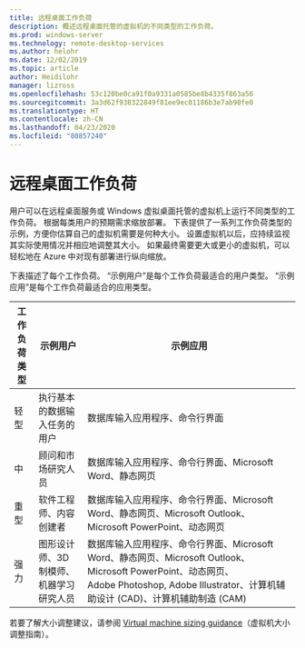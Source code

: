 ```yaml
---
title: 远程桌面工作负荷
description: 概述远程桌面托管的虚拟机的不同类型的工作负荷。
ms.prod: windows-server
ms.technology: remote-desktop-services
ms.author: helohr
ms.date: 12/02/2019
ms.topic: article
author: Heidilohr
manager: lizross
ms.openlocfilehash: 53c120be0ca91f0a9331a0585be8b4335f863a56
ms.sourcegitcommit: 3a3d62f938322849f81ee9ec01186b3e7ab90fe0
ms.translationtype: HT
ms.contentlocale: zh-CN
ms.lasthandoff: 04/23/2020
ms.locfileid: "80857240"
---
```

# <a name="remote-desktop-workloads"></a>远程桌面工作负荷

用户可以在远程桌面服务或 Windows 虚拟桌面托管的虚拟机上运行不同类型的工作负荷。 根据每类用户的预期需求缩放部署。 下表提供了一系列工作负荷类型的示例，方便你估算自己的虚拟机需要是何种大小。 设置虚拟机以后，应持续监视其实际使用情况并相应地调整其大小。 如果最终需要更大或更小的虚拟机，可以轻松地在 Azure 中对现有部署进行纵向缩放。

下表描述了每个工作负荷。 “示例用户”是每个工作负荷最适合的用户类型。 “示例应用”是每个工作负荷最适合的应用类型。

| 工作负荷类型 | 示例用户 | 示例应用 |
| --- | --- | --- |
| 轻型 | 执行基本的数据输入任务的用户 | 数据库输入应用程序、命令行界面 |
| 中 | 顾问和市场研究人员 | 数据库输入应用程序、命令行界面、Microsoft Word、静态网页 |
| 重型 | 软件工程师、内容创建者 | 数据库输入应用程序、命令行界面、Microsoft Word、静态网页、Microsoft Outlook、Microsoft PowerPoint、动态网页 |
| 强力 | 图形设计师、3D 制模师、机器学习研究人员 | 数据库输入应用程序、命令行界面、Microsoft Word、静态网页、Microsoft Outlook、Microsoft PowerPoint、动态网页、Adobe Photoshop, Adobe Illustrator、计算机辅助设计 (CAD)、计算机辅助制造 (CAM) |

若要了解大小调整建议，请参阅 [Virtual machine sizing guidance](virtual-machine-recs.md)（虚拟机大小调整指南）。

